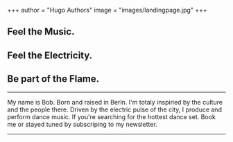 +++
author = "Hugo Authors"
image = "images/landingpage.jpg"
+++

## Feel the Music.
## Feel the Electricity.
## Be part of the Flame.
---
My name is Bob. Born and raised in Berln. I'm totaly inspiried by the culture and the people there. Driven by the electric pulse of the city, I produce and perform dance music. If you're searching for the hottest dance set. Book me or stayed tuned by subscriping to my newsletter.

---   